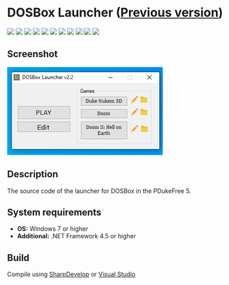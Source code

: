 # DOSBox Launcher ([Previous version](https://github.com/Zalexanninev15/dosbox-launcher))

[![](https://img.shields.io/badge/platform-Windows-informational)](https://github.com/Zalexanninev15/dosbox-launcher-next)
[![](https://img.shields.io/badge/written_on-.NET_Framework_4.5-512BD4.svg?logo=dotnet)](https://dotnet.microsoft.com/download/dotnet-framework/net45)
[![](https://img.shields.io/badge/written_on-C%23-%23239120.svg?logo=sharp&logoColor=white)](https://github.com/Zalexanninev15/dosbox-launcher-next)
[![](https://img.shields.io/badge/release-v2.2-blue)](https://github.com/Zalexanninev15/dosbox-launcher-next)
[![](https://img.shields.io/github/last-commit/Zalexanninev15/dosbox-launcher-next)](https://github.com/Zalexanninev15/dosbox-launcher-next/commits/master)
[![](https://img.shields.io/github/stars/Zalexanninev15/dosbox-launcher-next.svg)](https://github.com/Zalexanninev15/dosbox-launcher-next/stargazers)
[![](https://img.shields.io/github/forks/Zalexanninev15/dosbox-launcher-next.svg)](https://github.com/Zalexanninev15/dosbox-launcher-next/network/members)
[![](https://img.shields.io/github/issues/Zalexanninev15/dosbox-launcher-next.svg)](https://github.com/Zalexanninev15/dosbox-launcher-next/issues?q=is%3Aopen+is%3Aissue)
[![](https://img.shields.io/github/issues-closed/Zalexanninev15/dosbox-launcher-next.svg)](https://github.com/Zalexanninev15/dosbox-launcher-next/issues?q=is%3Aissue+is%3Aclosed)
[![](https://img.shields.io/badge/license-GPLv3-ligthgreen.svg)](LICENSE)
[![](https://img.shields.io/badge/Donate-FFDD00.svg?logo=buymeacoffee&logoColor=black)](https://z15.neocities.org/donate)

## Screenshot

![Screenshot](https://github.com/Zalexanninev15/dosbox-launcher-next/blob/master/Screenshot.png?raw=true)

## Description

The source code of the launcher for DOSBox in the PDukeFree 5.

## System requirements

* **OS:** Windows 7 or higher
* **Additional:** .NET Framework 4.5 or higher

## Build

Compile using [SharpDevelop](https://sourceforge.net/projects/sharpdevelop) or [Visual Studio](https://visualstudio.microsoft.com/vs)
